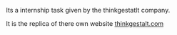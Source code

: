 Its a internship task given by the thinkgestatlt company.

It is the replica of there own website [thinkgestalt.com](https://thinkgestalt.com)
